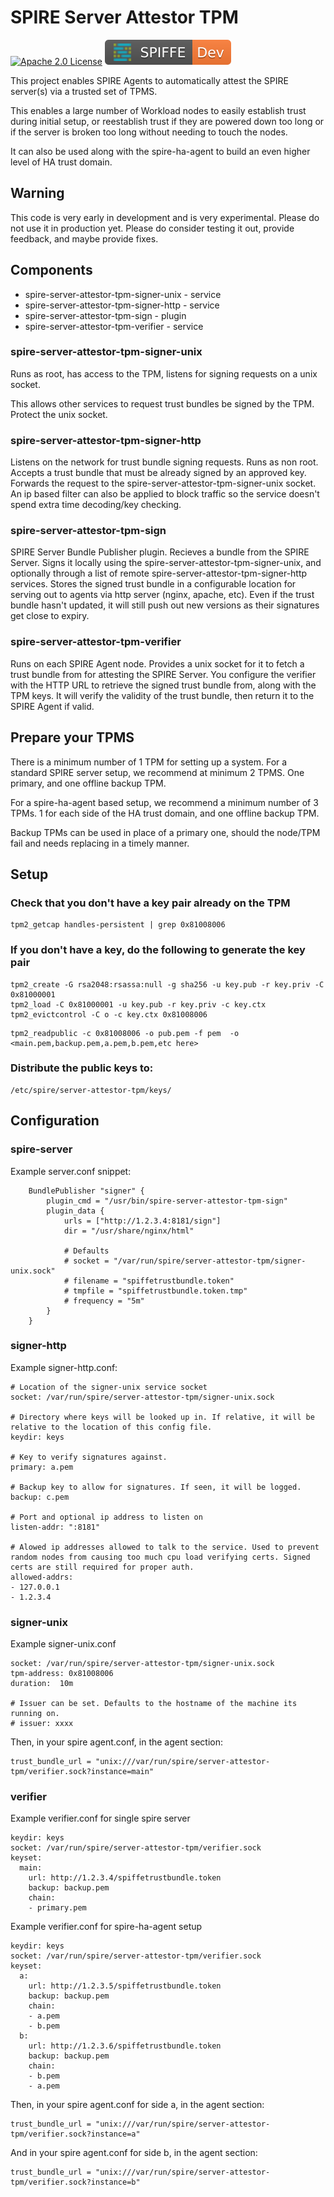 
# SPIRE Server Attestor TPM

[![Apache 2.0 License](https://img.shields.io/github/license/spiffe/helm-charts)](https://opensource.org/licenses/Apache-2.0)
[![Development Phase](https://github.com/spiffe/spiffe/blob/main/.img/maturity/dev.svg)](https://github.com/spiffe/spiffe/blob/main/MATURITY.md#development)

This project enables SPIRE Agents to automatically attest the SPIRE server(s) via a trusted set of TPMS.

This enables a large number of Workload nodes to easily establish trust during initial setup, or reestablish trust if they are powered down too long or if the server is broken too long without needing to touch the nodes.

It can also be used along with the spire-ha-agent to build an even higher level of HA trust domain.

## Warning

This code is very early in development and is very experimental. Please do not use it in production yet. Please do consider testing it out, provide feedback, and maybe provide fixes.

## Components

* spire-server-attestor-tpm-signer-unix - service
* spire-server-attestor-tpm-signer-http - service
* spire-server-attestor-tpm-sign - plugin
* spire-server-attestor-tpm-verifier - service

### spire-server-attestor-tpm-signer-unix

Runs as root, has access to the TPM, listens for signing requests on a unix socket.

This allows other services to request trust bundles be signed by the TPM. Protect the unix socket.

### spire-server-attestor-tpm-signer-http

Listens on the network for trust bundle signing requests. Runs as non root. Accepts a trust bundle that must be already signed by an approved key. Forwards the request to the spire-server-attestor-tpm-signer-unix socket. An ip based filter can also be applied to block traffic so the service doesn't spend extra time decoding/key checking.

### spire-server-attestor-tpm-sign

SPIRE Server Bundle Publisher plugin. Recieves a bundle from the SPIRE Server. Signs it locally using the spire-server-attestor-tpm-signer-unix, and optionally through a list of remote spire-server-attestor-tpm-signer-http services. Stores the signed trust bundle in a configurable location for serving out to agents via http server (nginx, apache, etc). Even if the trust bundle hasn't updated, it will still push out new versions as their signatures get close to expiry.

### spire-server-attestor-tpm-verifier

Runs on each SPIRE Agent node. Provides a unix socket for it to fetch a trust bundle from for attesting the SPIRE Server. You configure the verifier with the HTTP URL to retrieve the signed trust bundle from, along with the TPM keys. It will verify the validity of the trust bundle, then return it to the SPIRE Agent if valid.

## Prepare your TPMS

There is a minimum number of 1 TPM for setting up a system. For a standard SPIRE server setup, we recommend at minimum 2 TPMS. One primary, and one offline backup TPM.

For a spire-ha-agent based setup, we recommend a minimum number of 3 TPMs. 1 for each side of the HA trust domain, and one offline backup TPM.

Backup TPMs can be used in place of a primary one, should the node/TPM fail and needs replacing in a timely manner.


## Setup

### Check that you don't have a key pair already on the TPM
```
tpm2_getcap handles-persistent | grep 0x81008006
```

### If you don't have a key, do the following to generate the key pair
```
tpm2_create -G rsa2048:rsassa:null -g sha256 -u key.pub -r key.priv -C 0x81000001
tpm2_load -C 0x81000001 -u key.pub -r key.priv -c key.ctx
tpm2_evictcontrol -C o -c key.ctx 0x81008006
```

``` Generate the public key file to copy to the other hosts
tpm2_readpublic -c 0x81008006 -o pub.pem -f pem  -o <main.pem,backup.pem,a.pem,b.pem,etc here>
```

### Distribute the public keys to:
```
/etc/spire/server-attestor-tpm/keys/
```

## Configuration

### spire-server

Example server.conf snippet:
```
    BundlePublisher "signer" {
        plugin_cmd = "/usr/bin/spire-server-attestor-tpm-sign"
        plugin_data {
            urls = ["http://1.2.3.4:8181/sign"]
            dir = "/usr/share/nginx/html"

            # Defaults
            # socket = "/var/run/spire/server-attestor-tpm/signer-unix.sock"
            # filename = "spiffetrustbundle.token"
            # tmpfile = "spiffetrustbundle.token.tmp"
            # frequency = "5m"
        }
    }
```

### signer-http

Example signer-http.conf:
```
# Location of the signer-unix service socket
socket: /var/run/spire/server-attestor-tpm/signer-unix.sock

# Directory where keys will be looked up in. If relative, it will be relative to the location of this config file.
keydir: keys

# Key to verify signatures against.
primary: a.pem

# Backup key to allow for signatures. If seen, it will be logged.
backup: c.pem

# Port and optional ip address to listen on
listen-addr: ":8181"

# Alowed ip addresses allowed to talk to the service. Used to prevent random nodes from causing too much cpu load verifying certs. Signed certs are still required for proper auth.
allowed-addrs:
- 127.0.0.1
- 1.2.3.4
```

### signer-unix

Example signer-unix.conf
```
socket: /var/run/spire/server-attestor-tpm/signer-unix.sock
tpm-address: 0x81008006
duration:  10m

# Issuer can be set. Defaults to the hostname of the machine its running on.
# issuer: xxxx
```

Then, in your spire agent.conf, in the agent section:
```
trust_bundle_url = "unix:///var/run/spire/server-attestor-tpm/verifier.sock?instance=main"
```

### verifier

Example verifier.conf for single spire server
```
keydir: keys
socket: /var/run/spire/server-attestor-tpm/verifier.sock
keyset:
  main:
    url: http://1.2.3.4/spiffetrustbundle.token
    backup: backup.pem
    chain:
    - primary.pem
```

Example verifier.conf for spire-ha-agent setup
```
keydir: keys
socket: /var/run/spire/server-attestor-tpm/verifier.sock
keyset:
  a:
    url: http://1.2.3.5/spiffetrustbundle.token
    backup: backup.pem
    chain:
    - a.pem
    - b.pem
  b:
    url: http://1.2.3.6/spiffetrustbundle.token
    backup: backup.pem
    chain:
    - b.pem
    - a.pem
```

Then, in your spire agent.conf for side a, in the agent section:
```
trust_bundle_url = "unix:///var/run/spire/server-attestor-tpm/verifier.sock?instance=a"
```

And in your spire agent.conf for side b, in the agent section:
```
trust_bundle_url = "unix:///var/run/spire/server-attestor-tpm/verifier.sock?instance=b"
```
